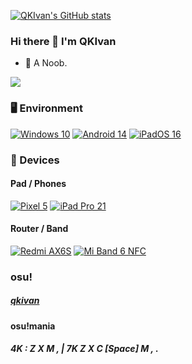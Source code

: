 [![QKIvan's GitHub stats](https://github-readme-stats-one-bice.vercel.app/api?username=QKIvan&show_icons=true&role=OWNER,ORGANIZATION_MEMBER,COLLABORATOR&include_all_commits=true&theme=catppuccin_latte&theme=graywhite&count_private=true&hide_border=true)](https://github.com/anuraghazra/github-readme-stats)

### Hi there 👋 I'm QKIvan

- 🌱 A Noob.

<img src="https://github-readme-stats-one-bice.vercel.app/api/top-langs/?username=QKIvan&layout=compact&exclude_repo=Hardware-Course&hide=Jupyter%20Notebook,MATLAB&role=OWNER,ORGANIZATION_MEMBER&langs_count=10"> </picture>

### 🖥️ Environment

[![Windows 10](https://img.shields.io/badge/Windows%2010-00BBFF?style=flat-square&logo=Windows&logoColor=FFFFFF&labelColor=00BBFF)](https://www.microsoft.com/windows10)
[![Android 14](https://img.shields.io/badge/Android%2014-3ddc84?style=flat-square&logo=android&logoColor=ffffff)](https://www.android.com/android-14/)
[![iPadOS 16](https://img.shields.io/badge/iPadOS%2016-4F4F4F?style=flat-square&logo=apple&logoColor=FFFFFF&labelColor=4F4F4F)](https://www.apple.com/ipados/ipados-16/)

### 📱 Devices

#### Pad / Phones
[![Pixel 5](https://img.shields.io/badge/Pixel%205-00C000?style=flat-square&logo=google&logoColor=FFFFFF&labelColor=00C000)](https://store.google.com/)
[![iPad Pro 21](https://img.shields.io/badge/iPad%20Pro%202021-4F4F4F?style=flat-square&logo=apple&logoColor=FFFFFF&labelColor=4F4F4F)](https://www.apple.com/ipad-pro/)

#### Router / Band

[![Redmi AX6S](https://img.shields.io/badge/Redmi%20AX6S-ED9121?style=flat-square&logo=xiaomi&logoColor=FFFFFF&labelColor=ED9121)](https://www.mi.com/shop/buy/detail?product_id=15032)
[![Mi Band 6 NFC](https://img.shields.io/badge/Mi%20Band%206%20NFC-ED9121?style=flat-square&logo=xiaomi&logoColor=FFFFFF&labelColor=ED9121)](https://www.mi.com/shouhuan6/nfc)

### osu!
##### [qkivan](https://osu.ppy.sh/users/31077652)
#### osu!mania
##### 4K : Z X M , | 7K Z X C [Space] M , .
